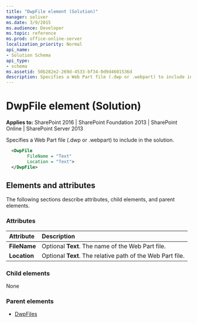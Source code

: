```yaml
---
title: "DwpFile element (Solution)"
manager: soliver
ms.date: 3/9/2015
ms.audience: Developer
ms.topic: reference
ms.prod: office-online-server
localization_priority: Normal
api_name:
- Solution Schema
api_type:
- schema
ms.assetid: 50b282e2-269d-4533-bf34-0d9d4601536d
description: Specifies a Web Part file (.dwp or .webpart) to include in the solution.
---
```


# DwpFile element (Solution)

**Applies to:** SharePoint 2016 | SharePoint Foundation 2013 | SharePoint Online | SharePoint Server 2013
  
Specifies a Web Part file (.dwp or .webpart) to include in the solution.
  
```XML
  <DwpFile
        FileName = "Text" 
        Location = "Text">
  </DwpFile>
```

## Elements and attributes

The following sections describe attributes, child elements, and parent elements.

### Attributes

|**Attribute**|**Description**|
|:-----|:-----|
|**FileName** <br/> |Optional **Text**. The name of the Web Part file.  <br/> |
|**Location** <br/> |Optional **Text**. The relative path of the Web Part file.  <br/> |
   
### Child elements

None
   
### Parent elements

- [DwpFiles](dwpfiles-element-solution.md)
   

